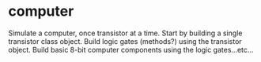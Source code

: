 # computer
Simulate a computer, once transistor at a time.
Start by building a single transistor class object.
Build logic gates (methods?) using the transistor object.
Build basic 8-bit computer components using the logic gates...etc...

